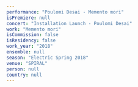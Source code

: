 ```yaml
---
performance: "Poulomi Desai - Memento mori"
isPremiere: null
concert: "Installation Launch - Poulomi Desai"
work: "Memento mori"
isCommission: false
isResidency: false
work_year: "2018"
ensemble: null
season: "Electric Spring 2018"
venue: "SPIRAL"
person: null
country: null
---
```


